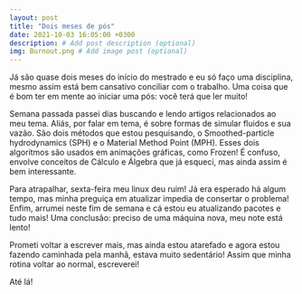 ```yaml
---
layout: post
title: "Dois meses de pós"
date: 2021-10-03 16:05:00 +0300
description: # Add post description (optional)
img: Burnout.png # Add image post (optional)
---
```


Já são quase dois meses do início do mestrado e eu só faço uma disciplina, mesmo assim está bem cansativo conciliar com o trabalho. Uma coisa que é bom ter em mente ao iniciar uma pós: você terá que ler muito!

Semana passada passei dias buscando e lendo artigos relacionados ao meu tema. Aliás, por falar em tema, é sobre formas de simular fluidos e sua vazão. São dois métodos que estou pesquisando, o Smoothed-particle hydrodynamics (SPH) e o Material Method Point (MPH). Esses dois algoritmos são usados em animações gráficas, como Frozen! É confuso, envolve conceitos de Cálculo e Álgebra que já esqueci, mas ainda assim é bem interessante.

Para atrapalhar, sexta-feira meu linux deu ruim! Já era esperado há algum tempo, mas minha preguiça em atualizar impedia de consertar o problema! Enfim, arrumei neste fim de semana e cá estou eu atualizando pacotes e tudo mais! Uma conclusão: preciso de uma máquina nova, meu note está lento!

Prometi voltar a escrever mais, mas ainda estou atarefado e agora estou fazendo caminhada pela manhã, estava muito sedentário! Assim que minha rotina voltar ao normal, escreverei!

Até lá!